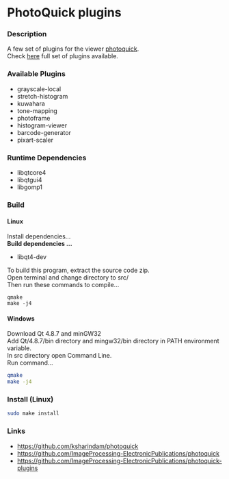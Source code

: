 # PhotoQuick plugins

### Description
A few set of plugins for the viewer [photoquick](https://github.com/ksharindam/photoquick).  
Check [here](https://github.com/ImageProcessing-ElectronicPublications/photoquick-plugins) full set of plugins available.  


### Available Plugins
* grayscale-local  
* stretch-histogram  
* kuwahara  
* tone-mapping  
* photoframe  
* histogram-viewer  
* barcode-generator  
* pixart-scaler  

### Runtime Dependencies
* libqtcore4  
* libqtgui4  
* libgomp1  

### Build 

#### Linux
Install dependencies...  
**Build dependencies ...**  
 * libqt4-dev  

To build this program, extract the source code zip.  
Open terminal and change directory to src/  
Then run these commands to compile...  
```
qmake  
make -j4  
```

#### Windows
Download Qt 4.8.7 and minGW32  
Add Qt/4.8.7/bin directory and mingw32/bin directory in PATH environment variable.  
In src directory open Command Line.  
Run command...  
```sh
qmake
make -j4
```

### Install (Linux)
```sh
sudo make install
```

### Links

* https://github.com/ksharindam/photoquick
* https://github.com/ImageProcessing-ElectronicPublications/photoquick
*  https://github.com/ImageProcessing-ElectronicPublications/photoquick-plugins